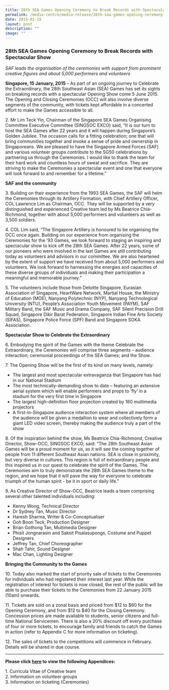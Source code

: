 ```yaml
---
title: 28th SEA Games Opening Ceremony to Break Records with Spectacular Show
permalink: /media-centre/media-release/28th-sea-games-opening-ceremony-to-break-records-with-spectacular-show/
date: 2015-01-15
layout: post
description: ""
image: ""
---
```

### **28th SEA Games Opening Ceremony to Break Records with Spectacular Show**
_SAF leads the organisation of the ceremonies with support from prominent creative figures and about 5,000 performers and volunteers_

**Singapore, 15 January, 2015** – As part of an ongoing journey to Celebrate the Extraordinary, the 28th Southeast Asian (SEA) Games has set its sights on breaking records with a spectacular Opening Show come 5 June 2015. The Opening and Closing Ceremonies (OCC) will also involve diverse segments of the community, with tickets kept affordable in a concerted effort to make the Games accessible to all.

2\. Mr Lim Teck Yin, Chairman of the Singapore SEA Games Organising Committee Executive Committee (SINGSOC EXCO) said, “It is our turn to host the SEA Games after 22 years and it will happen during Singapore’s Golden Jubilee. The occasion calls for a fitting celebration; one that will bring communities together and invoke a sense of pride and ownership in Singaporeans. We are pleased to have the Singapore Armed Forces (SAF) and various volunteer groups contribute to the SG50 celebrations by partnering us through the Ceremonies. I would like to thank the team for their hard work and countless hours of sweat and sacrifice. They are striving to make the Ceremonies a spectacular event and one that everyone will look forward to and remember for a lifetime.”

**SAF and the community**

3\. Building on their experience from the 1993 SEA Games, the SAF will helm the Ceremonies through its Artillery Formation, with Chief Artillery Officer, COL Lawrence Lim as Chairman, OCC. They will be supported by a very distinguished and experienced Creative team led by Ms Beatrice Chia-Richmond, together with about 5,000 performers and volunteers as well as 3,500 soldiers.

4\. COL Lim said, “The Singapore Artillery is honoured to be organising the OCC once again. Building on our experience from organising the Ceremonies for the ’93 Games, we look forward to staging an inspiring and spectacular show to kick off the 28th SEA Games. After 22 years, some of our pioneers who were involved in the last Games are still contributing today as volunteers and advisors in our committee. We are also heartened by the extent of support we have received from about 5,000 performers and volunteers. We look forward to harnessing the energies and capacities of these diverse groups of individuals and making their participation a meaningful and memorable journey.”

5\. The volunteers include those from Deloitte Singapore, Eurasian Association of Singapore, HeartWare Network, Martial House, the Ministry of Education (MOE), Nanyang Polytechnic (NYP), Nanyang Technological University (NTU), People’s Association Youth Movement (PAYM), SAF Military Band, the SAF Music and Drama Company, SAF Silent Precision Drill Squad, Singapore Dikir Barat Federation, Singapore Indian Fine Arts Society (SIFAS), Singapore Police Force (SPF) Band and Singapore SOKA Association.

**Spectacular Show to Celebrate the Extraordinary**

6\. Embodying the spirit of the Games with the theme Celebrate the Extraordinary, the Ceremonies will comprise three segments – audience interaction; ceremonial proceedings of the SEA Games; and the Show.

7\. The Opening Show will be the first of its kind on many levels, namely:

* The largest and most spectacular extravaganza that Singapore has had in our National Stadium
* The most technically-demanding show to date – featuring an extensive aerial system which will enable performers and props to ‘fly’ in a stadium for the very first time in Singapore
* The largest high-definition floor projection created by 160 multimedia projectors
* A first-in-Singapore audience interaction system where all members of the audience will be given a medallion to wear and collectively form a giant LED video screen, thereby making the audience truly a part of the show

8\. Of the inspiration behind the show, Ms Beatrice Chia-Richmond, Creative Director, Show-OCC, SINGSOC EXCO, said: “The 28th Southeast Asian Games will be a proud moment for us, as it will see the coming together of people from 11 different Southeast Asian nations. SEA is close in proximity, but very diverse in cultures. This region is full of extraordinary people and this inspired us in our quest to celebrate the spirit of the Games. The Ceremonies aim to truly demonstrate the 28th SEA Games theme to the region, and we hope that it will pave the way for everyone to celebrate triumph of the human spirit - be it in sport or daily life.”

9\. As Creative Director of Show-OCC, Beatrice leads a team comprising several other talented individuals including:

* Kenny Wong, Technical Director
* Dr Sydney Tan, Music Director
* Haresh Sharma, Writer & Co-Conceptualiser
* Goh Boon Teck, Production Designer
* Brian Gothong Tan, Multimedia Designer
* Phisit Jongnarasin and Saksit Pisalasupongs, Costume and Puppet Designers
* Jeffrey Tan, Chief Choreographer
* Shah Tahir, Sound Designer
* Mac Chan, Lighting Designer

**Bringing the Community to the Games**

10\. Today also marked the start of priority sale of tickets to the Ceremonies for individuals who had registered their interest last year. While the registration of interest for tickets is now closed, the rest of the public will be able to purchase their tickets to the Ceremonies from 22 January 2015 (10am) onwards.

11\. Tickets are sold on a zonal basis and priced from $12 to $60 for the Opening Ceremony, and from $12 to $40 for the Closing Ceremony. Concession prices are made available to students, senior citizens and full-time National Servicemen. There is also a 20% discount off every purchase of four or more tickets, to encourage family and friends to catch the Games in action (refer to Appendix C for more information on ticketing).

12\. The sales of tickets to the competitions will commence in February. Details will be shared in due course. 

---

**Please click [here](/files/Media%20Centre/Media%20Release/2015/January/OCC%20Media%20Briefing%201%20%20Media%20Release%20%20Appendices.pdf) to view the following Appendices:**

1\. Curricula Vitae of Creative team  
2\. Information on volunteer groups  
3\. Information on ticketing (Ceremonies)